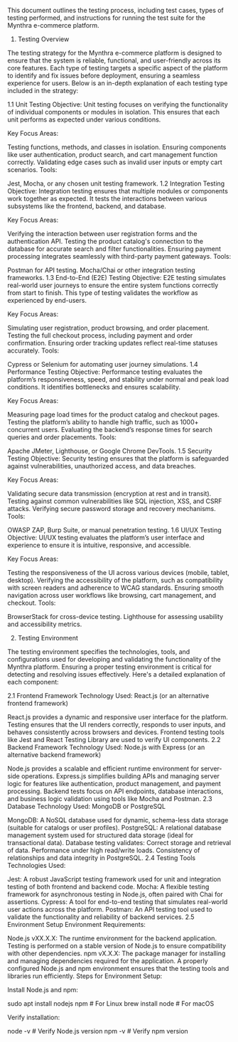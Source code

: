 This document outlines the testing process, including test cases, types of testing performed, and instructions for running the test suite for the Mynthra e-commerce platform.

1. Testing Overview
   
The testing strategy for the Mynthra e-commerce platform is designed to ensure that the system is reliable, functional, and user-friendly across its core features. Each type of testing targets a specific aspect of the platform to identify and fix issues before deployment, ensuring a seamless experience for users. Below is an in-depth explanation of each testing type included in the strategy:

1.1 Unit Testing
Objective:
Unit testing focuses on verifying the functionality of individual components or modules in isolation. This ensures that each unit performs as expected under various conditions.

Key Focus Areas:

Testing functions, methods, and classes in isolation.
Ensuring components like user authentication, product search, and cart management function correctly.
Validating edge cases such as invalid user inputs or empty cart scenarios.
Tools:

Jest, Mocha, or any chosen unit testing framework.
1.2 Integration Testing
Objective:
Integration testing ensures that multiple modules or components work together as expected. It tests the interactions between various subsystems like the frontend, backend, and database.

Key Focus Areas:

Verifying the interaction between user registration forms and the authentication API.
Testing the product catalog's connection to the database for accurate search and filter functionalities.
Ensuring payment processing integrates seamlessly with third-party payment gateways.
Tools:

Postman for API testing.
Mocha/Chai or other integration testing frameworks.
1.3 End-to-End (E2E) Testing
Objective:
E2E testing simulates real-world user journeys to ensure the entire system functions correctly from start to finish. This type of testing validates the workflow as experienced by end-users.

Key Focus Areas:

Simulating user registration, product browsing, and order placement.
Testing the full checkout process, including payment and order confirmation.
Ensuring order tracking updates reflect real-time statuses accurately.
Tools:

Cypress or Selenium for automating user journey simulations.
1.4 Performance Testing
Objective:
Performance testing evaluates the platform’s responsiveness, speed, and stability under normal and peak load conditions. It identifies bottlenecks and ensures scalability.

Key Focus Areas:

Measuring page load times for the product catalog and checkout pages.
Testing the platform’s ability to handle high traffic, such as 1000+ concurrent users.
Evaluating the backend’s response times for search queries and order placements.
Tools:

Apache JMeter, Lighthouse, or Google Chrome DevTools.
1.5 Security Testing
Objective:
Security testing ensures that the platform is safeguarded against vulnerabilities, unauthorized access, and data breaches.

Key Focus Areas:

Validating secure data transmission (encryption at rest and in transit).
Testing against common vulnerabilities like SQL injection, XSS, and CSRF attacks.
Verifying secure password storage and recovery mechanisms.
Tools:

OWASP ZAP, Burp Suite, or manual penetration testing.
1.6 UI/UX Testing
Objective:
UI/UX testing evaluates the platform’s user interface and experience to ensure it is intuitive, responsive, and accessible.

Key Focus Areas:

Testing the responsiveness of the UI across various devices (mobile, tablet, desktop).
Verifying the accessibility of the platform, such as compatibility with screen readers and adherence to WCAG standards.
Ensuring smooth navigation across user workflows like browsing, cart management, and checkout.
Tools:

BrowserStack for cross-device testing.
Lighthouse for assessing usability and accessibility metrics.


2. Testing Environment

   
The testing environment specifies the technologies, tools, and configurations used for developing and validating the functionality of the Mynthra platform. Ensuring a proper testing environment is critical for detecting and resolving issues effectively. Here's a detailed explanation of each component:

2.1 Frontend Framework
Technology Used: React.js (or an alternative frontend framework)

React.js provides a dynamic and responsive user interface for the platform.
Testing ensures that the UI renders correctly, responds to user inputs, and behaves consistently across browsers and devices.
Frontend testing tools like Jest and React Testing Library are used to verify UI components.
2.2 Backend Framework
Technology Used: Node.js with Express (or an alternative backend framework)

Node.js provides a scalable and efficient runtime environment for server-side operations.
Express.js simplifies building APIs and managing server logic for features like authentication, product management, and payment processing.
Backend tests focus on API endpoints, database interactions, and business logic validation using tools like Mocha and Postman.
2.3 Database
Technology Used: MongoDB or PostgreSQL

MongoDB: A NoSQL database used for dynamic, schema-less data storage (suitable for catalogs or user profiles).
PostgreSQL: A relational database management system used for structured data storage (ideal for transactional data).
Database testing validates:
Correct storage and retrieval of data.
Performance under high read/write loads.
Consistency of relationships and data integrity in PostgreSQL.
2.4 Testing Tools
Technologies Used:

Jest: A robust JavaScript testing framework used for unit and integration testing of both frontend and backend code.
Mocha: A flexible testing framework for asynchronous testing in Node.js, often paired with Chai for assertions.
Cypress: A tool for end-to-end testing that simulates real-world user actions across the platform.
Postman: An API testing tool used to validate the functionality and reliability of backend services.
2.5 Environment Setup
Environment Requirements:

Node.js vXX.X.X: The runtime environment for the backend application. Testing is performed on a stable version of Node.js to ensure compatibility with other dependencies.
npm vX.X.X: The package manager for installing and managing dependencies required for the application.
A properly configured Node.js and npm environment ensures that the testing tools and libraries run efficiently.
Steps for Environment Setup:

Install Node.js and npm:

sudo apt install nodejs npm  # For Linux
brew install node            # For macOS

Verify installation:

node -v    # Verify Node.js version
npm -v     # Verify npm version

